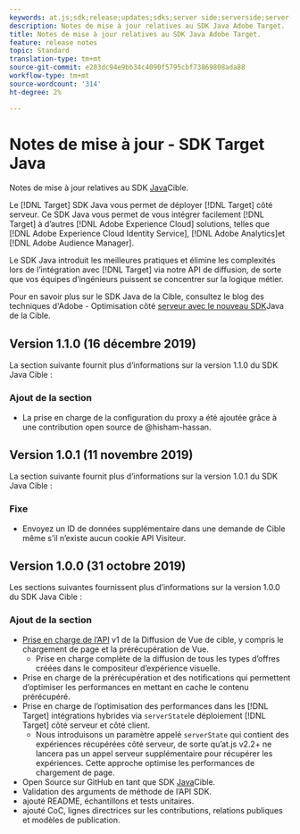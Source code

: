 ```yaml
---
keywords: at.js;sdk;release;updates;sdks;server side;serverside;server-side;java;java sdk
description: Notes de mise à jour relatives au SDK Java Adobe Target.
title: Notes de mise à jour relatives au SDK Java Adobe Target.
feature: release notes
topic: Standard
translation-type: tm+mt
source-git-commit: e203dc94e9bb34c4090f5795cbf73869808ada88
workflow-type: tm+mt
source-wordcount: '314'
ht-degree: 2%

---
```



# Notes de mise à jour - SDK Target Java

Notes de mise à jour relatives au SDK [Java](https://github.com/adobe/target-java-sdk)Cible.

Le [!DNL Target] SDK Java vous permet de déployer [!DNL Target] côté serveur. Ce SDK Java vous permet de vous intégrer facilement [!DNL Target] à d’autres [!DNL Adobe Experience Cloud] solutions, telles que [!DNL Adobe Experience Cloud Identity Service], [!DNL Adobe Analytics]et [!DNL Adobe Audience Manager].

Le SDK Java introduit les meilleures pratiques et élimine les complexités lors de l’intégration avec [!DNL Target] via notre API de diffusion, de sorte que vos équipes d’ingénieurs puissent se concentrer sur la logique métier.

Pour en savoir plus sur le SDK Java de la Cible, consultez le blog des techniques d&#39;Adobe - Optimisation côté [serveur avec le nouveau SDK](https://medium.com/adobetech/server-side-optimization-with-the-new-target-java-sdk-421dc418a3f2)Java de la Cible.

## Version 1.1.0 (16 décembre 2019)

La section suivante fournit plus d’informations sur la version 1.1.0 du SDK Java Cible :

### Ajout de la section

* La prise en charge de la configuration du proxy a été ajoutée grâce à une contribution open source de @hisham-hassan.

## Version 1.0.1 (11 novembre 2019)

La section suivante fournit plus d’informations sur la version 1.0.1 du SDK Java Cible :

### Fixe

* Envoyez un ID de données supplémentaire dans une demande de Cible même s’il n’existe aucun cookie API Visiteur.

## Version 1.0.0 (31 octobre 2019)

Les sections suivantes fournissent plus d’informations sur la version 1.0.0 du SDK Java Cible :

### Ajout de la section

* [Prise en charge de l’API](https://developers.adobetarget.com/api/delivery-api/) v1 de la Diffusion de Vue de cible, y compris le chargement de page et la prérécupération de Vue.
   * Prise en charge complète de la diffusion de tous les types d’offres créées dans le compositeur d’expérience visuelle.
* Prise en charge de la prérécupération et des notifications qui permettent d’optimiser les performances en mettant en cache le contenu prérécupéré.
* Prise en charge de l’optimisation des performances dans les [!DNL Target] intégrations hybrides via `serverState`le déploiement [!DNL Target] côté serveur et côté client.
   * Nous introduisons un paramètre appelé `serverState` qui contient des expériences récupérées côté serveur, de sorte qu’at.js v2.2+ ne lancera pas un appel serveur supplémentaire pour récupérer les expériences. Cette approche optimise les performances de chargement de page.
* Open Source sur GitHub en tant que SDK [Java](https://github.com/adobe/target-java-sdk)Cible.
* Validation des arguments de méthode de l’API SDK.
* ajouté README, échantillons et tests unitaires.
* ajouté CoC, lignes directrices sur les contributions, relations publiques et modèles de publication.

